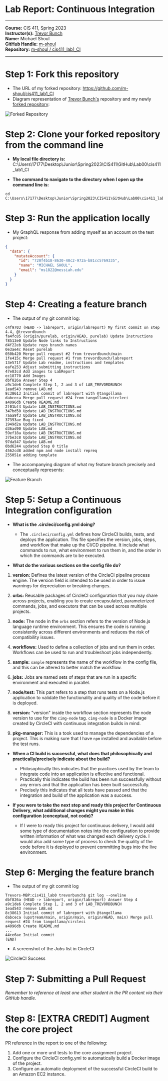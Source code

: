 # Lab Report: Continuous Integration
___
**Course:** CIS 411, Spring 2023  
**Instructor(s):** [Trevor Bunch](https://github.com/trevordbunch)  
**Name:** Michael Shoul  
**GitHub Handle:** [m-shoul](https://github.com/m-shoul)  
**Repository:** [m-shoul / cis411_lab1_CI](https://github.com/m-shoul/cis411_lab1_CI) 
___

# Step 1: Fork this repository
- The URL of my forked repository: https://github.com/m-shoul/cis411_lab1_CI
- Diagram representation of [Trevor Bunch's](https://github.com/trevordbunch/cis411_lab1_CI) repository and my newly [forked repository](https://github.com/m-shoul/cis411_lab1_CI):

![Forked Repository](/assets/ForkLab1.svg)  


# Step 2: Clone your forked repository from the command line  
- **My local file directory is:** C:\Users\17177\Desktop\Junior\Spring2023\CIS411\GitHub\Lab00\cis411_lab1_CI

- **The command to navigate to the directory when I open up the command line is:** 
```
cd C:\Users\17177\Desktop\Junior\Spring2023\CIS411\GitHub\Lab00\cis411_lab1_CI
```

# Step 3: Run the application locally
- My GraphQL response from adding myself as an account on the test project:
``` json
{
  "data": {
    "mutateAccount": {
      "id": "720f4b18-8630-40c2-972a-b81cc5769335",
      "name": "MICHAEL SHOUL",
      "email": "ms1822@messiah.edu"
    }
  }
}
```

# Step 4: Creating a feature branch
- The output of my git commit log:
```
c4f9703 (HEAD -> labreport, origin/labreport) My first commit on step 4.4, @trevordbunch
fa4fc85 (origin/purelab, origin/HEAD, purelab) Update Instructions
f8513e0 Update Node links to Instructions
d4f22eb Update repo branch names
0e3ae4c Reset purelab
050b420 Merge pull request #2 from trevordbunch/main
1fe415c Merge pull request #1 from trevordbunch/labreport
13e571f Update Lab readme, instructions and templates
eafe253 Adjust submitting instructions
47e83cd Add images to LabReport
ec18770 Add Images
dbf826a Answer Step 4
a9c1de6 Complete Step 1, 2 and 3 of LAB_TREVORDBUNCH
1ead543 remove LAB.md
8c38613 Initial commit of labreport with @tangollama
dabceca Merge pull request #24 from tangollama/circleci
a4096db Create README.md
2f01bf4 Update LAB_INSTRUCTIONS.md
347bd50 Update LAB_INSTRUCTIONS.md
7aaa9f3 Update LAB_INSTRUCTIONS.md
37393ae Bug fixed
1949d2a Update LAB_INSTRUCTIONS.md
d36ad90 Update LAB.md
59ef18a Update LAB_INSTRUCTIONS.md
37be3c8 Update LAB_INSTRUCTIONS.md
97da547 Update LAB.md
0bd6244 updated Step 0 title
4562cd8 added npm and node install repreq
255051e adding template
```
- The accompanying diagram of what my feature branch precisely and conceptually represents:

![Feature Branch](/assets/FeatureBranch.svg)

# Step 5: Setup a Continuous Integration configuration
- **What is the .circleci/config.yml doing?**
  - The  ```.circleci/config.yml``` defines how CircleCI builds, tests, and deploys the application. Ths file specifies the version, jobs, steps, amd workflow that make up the CI/CD pipeline. It include what commands to run, what environment to run them in, and the order in which the commands are to be executed.

- **What do the various sections on the config file do?**
  
1. **version:**  Defines the latest version of the CircleCI pipeline process engine. The version field is intended to be used in order to issue warnings for depreciation or breaking changes.
   
2. **orbs:** Reusable packages of CircleCI configuration that you may share across projects, enabling you to create encapsulated, parameterized commands, jobs, and executors that can be used across multiple projects.
   
3. **node:** The node in the `orbs` section refers to the version of Node.js language runtime environment. This ensures the code is running consistently across different environments and reduces the risk of compatibility issues.
   
4. **workflows:** Used to define a collection of jobs and run them in order. Workflows can be used to run and troubleshoot jobs independently.
   
5. **sample:** `sample` represents the name of the workflow in the config file, and this can be altered to better match the workflow.

6. **jobs:** Jobs are named sets of steps that are run in a specific environment and executed in parallel.
   
7. **node/test:** This part refers to a step that runs tests on a Node.js application to validate the functionality and quality of the code before it is deployed.
   
8. **version:** "version" inside the workflow section represents the node version to use for the `cimg-node` tag. `cimg-node` is a Docker image created by CircleCI with continuous integration builds in mind.
 
9.  **pkg-manager:** This is a took used to manage the dependencies of a project. This is making sure that I have `npm` installed and available before the test runs.

- **When a CI build is successful, what does that philosophically and practically/precisely indicate about the build?**  
  - Philosophically this indicates that the practices used by the team to integrate code into an application is effective and functional.
  - Practically this indicates the build has been run successfully without any errors and that the application has been built successfully.
  - Precisely this indicates that all tests have passed and that the integration and build of the application was a success.

- **If you were to take the next step and ready this project for Continuous Delivery, what additional changes might you make in this configuration (conceptual, not code)?**  
  - If I were to ready this project for continuous delivery, I would add some type of documentation notes into the configuration to provide written information of what was changed each delivery cycle. I would also add some type of process to check the quality of the code before it is deployed to prevent committing bugs into the live environment.

# Step 6: Merging the feature branch
* The output of my git commit log

```
Trevors-MBP:cis411_lab0 trevorbunch$ git log --oneline
dbf826a (HEAD -> labreport, origin/labreport) Answer Step 4
a9c1de6 Complete Step 1, 2 and 3 of LAB_TREVORDBUNCH
1ead543 remove LAB.md
8c38613 Initial commit of labreport with @tangollama
dabceca (upstream/main, origin/main, origin/HEAD, main) Merge pull request #24 from tangollama/circleci
a4096db Create README.md
...
44ce6ae Initial commit
(END)
```

* A screenshot of the _Jobs_ list in CircleCI

![CircleCI Success](../assets/circleci_success.png)

# Step 7: Submitting a Pull Request
_Remember to reference at least one other student in the PR content via their GitHub handle._



# Step 8: [EXTRA CREDIT] Augment the core project
PR reference in the report to one of the following:
1. Add one or more unit tests to the core assignment project. 
2. Configure the CircleCI config.yml to automatically build a Docker image of the project.
3. Configure an automatic deployment of the successful CircleCI build to an Amazon EC2 instance.
